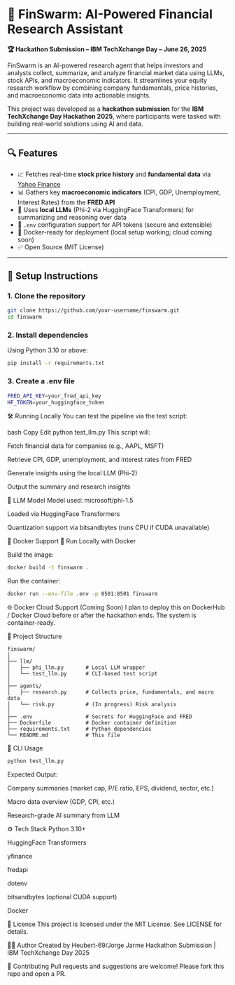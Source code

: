 # 🐝 FinSwarm: AI-Powered Financial Research Assistant

**🏆 Hackathon Submission – IBM TechXchange Day – June 26, 2025**

FinSwarm is an AI-powered research agent that helps investors and analysts collect, summarize, and analyze financial market data using LLMs, stock APIs, and macroeconomic indicators. It streamlines your equity research workflow by combining company fundamentals, price histories, and macroeconomic data into actionable insights.

This project was developed as a **hackathon submission** for the **IBM TechXchange Day Hackathon 2025**, where participants were tasked with building real-world solutions using AI and data.

---

## 🔍 Features

- 📈 Fetches real-time **stock price history** and **fundamental data** via [Yahoo Finance](https://finance.yahoo.com/)
- 📊 Gathers key **macroeconomic indicators** (CPI, GDP, Unemployment, Interest Rates) from the **FRED API**
- 🧠 Uses **local LLMs** (Phi-2 via HuggingFace Transformers) for summarizing and reasoning over data
- 🔐 `.env` configuration support for API tokens (secure and extensible)
- 🐳 Docker-ready for deployment (local setup working; cloud coming soon)
- ✅ Open Source (MIT License)

---

## 🚀 Setup Instructions

### 1. Clone the repository

```bash
git clone https://github.com/your-username/finswarm.git
cd finswarm
```

### 2. Install dependencies
Using Python 3.10 or above:

```bash
pip install -r requirements.txt
```

### 3. Create a .env file
```bash
FRED_API_KEY=your_fred_api_key
HF_TOKEN=your_huggingface_token
```

🛠️ Running Locally
You can test the pipeline via the test script:

bash
Copy
Edit
python test_llm.py
This script will:

Fetch financial data for companies (e.g., AAPL, MSFT)

Retrieve CPI, GDP, unemployment, and interest rates from FRED

Generate insights using the local LLM (Phi-2)

Output the summary and research insights

🧠 LLM Model
Model used: microsoft/phi-1.5

Loaded via HuggingFace Transformers

Quantization support via bitsandbytes (runs CPU if CUDA unavailable)

🐳 Docker Support
🧪 Run Locally with Docker

Build the image:

```bash
docker build -t finswarm .
```

Run the container:

```bash
docker run --env-file .env -p 8501:8501 finswarm
```

🌐 Docker Cloud Support (Coming Soon)
I plan to deploy this on DockerHub / Docker Cloud before or after the hackathon ends. The system is container-ready.

🧪 Project Structure
```pgsql
finswarm/
│
├── llm/
│   ├── phi_llm.py       # Local LLM wrapper
│   └── test_llm.py      # CLI-based test script
│
├── agents/
│   ├── research.py      # Collects price, fundamentals, and macro data
│   └── risk.py          # (In progress) Risk analysis
│
├── .env                 # Secrets for HuggingFace and FRED
├── Dockerfile           # Docker container definition
├── requirements.txt     # Python dependencies
└── README.md            # This file
```
📢 CLI Usage
```bash
python test_llm.py
```

Expected Output:

Company summaries (market cap, P/E ratio, EPS, dividend, sector, etc.)

Macro data overview (GDP, CPI, etc.)

Research-grade AI summary from LLM

⚙️ Tech Stack
Python 3.10+

HuggingFace Transformers

yfinance

fredapi

dotenv

bitsandbytes (optional CUDA support)

Docker

📄 License
This project is licensed under the MIT License. See LICENSE for details.

🙋‍♂️ Author
Created by Heubert-69/Jorge Jarme
Hackathon Submission | IBM TechXchange Day 2025

🤝 Contributing
Pull requests and suggestions are welcome! Please fork this repo and open a PR.
